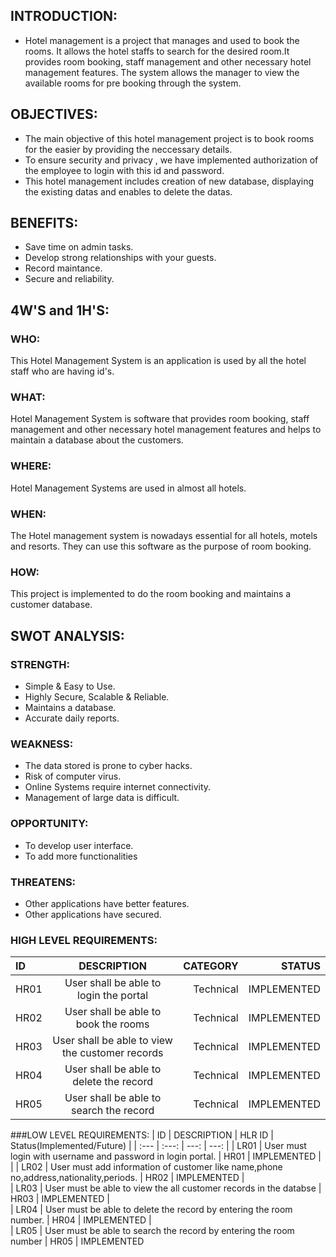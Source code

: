 ## INTRODUCTION:
  * Hotel management is a project that manages and used to book the rooms. It allows the hotel staffs to search for the desired room.It provides room booking, staff management and other necessary hotel management features. 
The system allows the manager to view the available rooms for pre booking through the system.

## OBJECTIVES:
  * The main objective of this hotel management project is to book rooms for the easier by providing the neccessary details.
  * To ensure security and privacy , we have implemented authorization of the employee to login with this id and password.
  * This hotel management includes creation of new database, displaying the existing datas and enables to delete the datas.

## BENEFITS:
  * Save time on admin tasks.
  * Develop strong relationships with your guests.
  * Record maintance.
  * Secure and reliability.

## 4W'S and 1H'S:
### WHO:
  This Hotel Management System is an application is used by all the hotel staff who are having id's.
### WHAT:
  Hotel Management System is software that provides room booking, staff management and other necessary hotel management features and helps to maintain a database about the customers.
### WHERE:
  Hotel Management Systems are used in almost all hotels.
### WHEN:
  The Hotel management system is nowadays essential for all hotels, motels and resorts. They can use this software as the purpose of room booking.
### HOW:
  This project is implemented to do the room booking and maintains a customer database.
  
## SWOT ANALYSIS:
### STRENGTH:
  * Simple & Easy to Use.
  * Highly Secure, Scalable & Reliable.
  * Maintains a database.
  * Accurate daily reports.
### WEAKNESS:
  * The data stored is prone to cyber hacks.
  * Risk of computer virus.
  * Online Systems require internet connectivity.
  * Management of large data is difficult.
### OPPORTUNITY:
  * To develop user interface.
  * To add more functionalities
### THREATENS:
  * Other applications have better features.
  * Other applications have secured.

### HIGH LEVEL REQUIREMENTS:
| ID  |                 DESCRIPTION                           | CATEGORY  | STATUS      |
| :--- |     :---:                                             |      ---: |  ---:       |            
| HR01 | User shall be able to login the portal                | Technical | IMPLEMENTED |             
| HR02 | User shall be able to book the rooms                  | Technical | IMPLEMENTED |         
| HR03 | User shall be able to view the customer records       | Technical | IMPLEMENTED |
| HR04 | User shall be able to delete the record               | Technical | IMPLEMENTED |
| HR05 | User shall be able to search the record               | Technical | IMPLEMENTED |
   
###LOW LEVEL REQUIREMENTS:
   | ID   |                    DESCRIPTION                                                                                              | HLR ID | Status(Implemented/Future) |
| :--- |                   :---:                                                                                                     |   ---: |                       ---: |
| LR01 | User must login with username and password in login portal.                                                                 | HR01   |  IMPLEMENTED               |          |
| LR02 | User must add information of customer like name,phone no,address,nationality,periods.                                       | HR02   |  IMPLEMENTED               |  
| LR03 | User must be able to view the all customer records in the databse                                                           | HR03   |  IMPLEMENTED               |  
| LR04 | User must be able to  delete the record by entering the room number.                                                        | HR04   |  IMPLEMENTED               |  
| LR05 | User must be able to search the record by entering the room number                                                          | HR05   |  IMPLEMENTED




